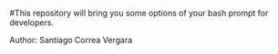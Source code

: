 #This repository will bring you some options of your bash prompt for developers.


Author:
Santiago Correa Vergara


